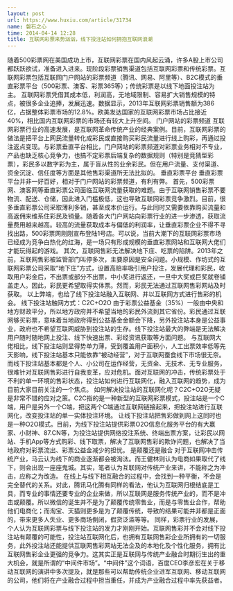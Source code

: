 ```yaml
---
layout: post
url: https://www.huxiu.com/article/31734
name: 磐石之心
time: 2014-04-14 12:28
title: 互联网彩票来势汹汹，线下投注站如何拥抱互联网浪潮
---
```

随着500彩票网在美国成功上市，互联网彩票在国内风起云涌，许多A股上市公司都跃跃欲试，准备进入进来。现阶段彩票销售渠道包括互联网彩票和传统彩票。互联网彩票包括互联网门户网站的彩票频道（腾讯、网易、阿里等）、B2C模式的垂直彩票平台（500彩票、澳客、彩票365等）；传统彩票是以线下地面投注站为主。 互联网彩票凭借其成本低，利润高，无地域限制、容易扩大销售规模的特点，被很多企业追捧，发展迅速。数据显示，2013年互联网彩票销售额为386亿，占据整体彩票市场的12.8%。欧美发达国家的互联网彩票市场占比接近40%，相比国内互联网彩票的市场还有较大上升空间。 门户网站的彩票频道 互联网彩票行业的高速发展，是互联网革命传统产业的经典案例。目前，互联网彩票的做法是把平台上网民流量转化成彩民或直接购买彩民流量进行线上购彩，再通过投注返点变现。与彩票垂直平台相比，门户网站的彩票频道对彩票业务相对不专业，产品也缺乏核心竞争力，也搞不定彩票后端复杂的数据规则（特别是竞猜型彩票），彩民多以数字彩为主，属于盲从性的业余彩民。但在用户流量、支付渠道、资金沉淀、信任度等方面是其他售彩渠道所无法比拟的。 垂直彩票平台 垂直彩票平台并非一好百好，相对于门户网站的彩票频道，有利有弊。 首先，500彩票网、澳客网等垂直彩票公司面临互联网流量获取的难题。由于互联网销售彩票不要物流、配送、仓储，因此进入门槛极低，这也导致互联网彩票竞争激烈。目前，很多垂直彩票公司采取薄利多销，甚至成本价运行。与此同时又需要依靠购买流量和高返佣来维系住彩民及销量。随着各大门户网站向彩票行业的进一步渗透，获取流量费用越来越高。较高的流量获取成本与偏低的利润率，让垂直彩票企业不得不寻找出路，500彩票网刚刚宣布登陆1号店。可以说，当前大潮下的互联网彩票市场已经成为竞争白热化的红海，是一场只有形成规模的垂直彩票网站和互联网大佬们才能玩得起的游戏。 其次，互联网售彩无法解决地下庄、吃票的陷阱。2013年之前，互联网售彩被监管部门叫停多次，主要原因是安全问题。小规模、作坊式的互联网彩票公司采取“地下庄”方式，设置高赔率吸引用户投注，发展代理和彩民，收取用户彩金后，不出票或部分不出票，中小奖进行返还，一旦中大奖或巨奖就卷铺盖走人。因此，彩民更希望取得实体票。然而，彩民无法通过互联网售彩网站及时获取。 以上弊端，也给了线下投注站融入互联网、并以互联网方式进行售彩的机会。 线下投注站触网方式：C2C+O2O 由于彩票公益基金（35%）一般由中央和地方财政平分，所以地方政府并不希望当地的彩民外流到其它省份。彩民通过互联网够买彩票，意味着当地政府得到公益基金金额会下降，另外投注站本身是公益事业，政府也不希望互联网威胁到投注站的生存。线下投注站最大的弊端是无法解决用户随时随地网上投注、线下快速出票、彩经资讯获取等方面问题。 与互联网大佬相比，线下投注站则显得势单力薄，受到覆盖用户面积小，人工出票效率低等先天影响，线下投注站基本只能依靠“被动经营”，对于互联网蚕食线下市场很无奈。而线下投注站基本都是个人、小公司在运作经营，无资金、无技术、无专业服务，很难针对互联网售彩进行自我变革，应对危机。面对互联网的冲击，传统彩票处于不利的单一环境的售彩状态，投注站如何进行互联网化，融入互联网的趋势，成为目前大家目前关注的一个焦点。 如何解决投注站的互联网化呢？C2C+O2O无疑是非常不错的应对之策。C2C指的是一种新型的互联网彩票模式，投注站是一个C端，用户是另外一个C端，把这两个C端通过互联网链接起来，把投注站进行互联网化，改变投注站的单一实体投注环境。 让线下投注站把售彩做到网上这同时也是一种O2O模式。目前，为线下投注站提供彩票O2O信息化服务平台的有大赢家、小财神、87.CN等，为投注站提供网络投注系统、终端出票方案，让彩民以网站、手机App等方式购彩、线下取票，解决了互联网售彩的欺诈问题，也解决了当地政府对彩票流出、彩票公益金减少的担忧。 是颠覆还是融合 对于互联网冲击传统产业，马云认为线下的商业逐渐都会被淘汰。而王健林则认为电商如果取代了线下，则会出现一座座鬼城。其实，笔者认为互联网对传统产业来讲，不能称之为冲击，应称之为改造。 在线上与线下相互融合的过程中，会找到一种平衡，不会是完全替代的关系。对此，腾讯马化腾有同样的看法，他认为互联网归根结底是工具，而专业的事情还要专业的企业来做，所以互联网是服务传统产业的，而不是冲击或颠覆。所以微信的诞生并不是为了颠覆传统零售业，而是与零售业合作，帮助他们电商化；而淘宝、天猫则更多是为了颠覆传统，导致的结果可能并非都是正面的，带来更多人失业、更多商场倒闭，假货泛滥等等。 同样，彩票行业的发展，个人认为互联网彩票与线下投注站的发力才刚刚开始。互联网售彩并不会对线下投注站有颠覆的可能性，投注站互联网化后，也拥有互联网售彩企业所拥有的一切服务，此外投注站还能提供互联网售彩网站无法企及的本地化及个性化服务，拥有比互联网售彩企业更强的竞争力。这其实正是互联网与传统产业融合时期衍生出的重大机会，就是所谓的“中间件市场”。“中间件”这个词语，百度CEO李彦宏在关于移动互联网的演讲中多次提及，就是那些可以帮助传统企业进军互联网、移动互联网的公司，他们将在产业融合过程中担当重任，并成为产业融合过程中率先获益者。


